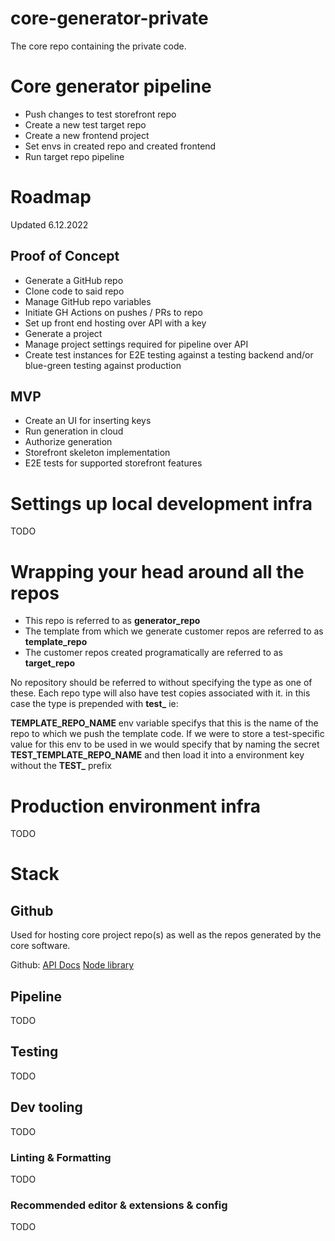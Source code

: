 # core-generator-private

The core repo containing the private code.

# Core generator pipeline

-   Push changes to test storefront repo
-   Create a new test target repo
-   Create a new frontend project
-   Set envs in created repo and created frontend
-   Run target repo pipeline

# Roadmap

Updated 6.12.2022

## Proof of Concept

-   Generate a GitHub repo
-   Clone code to said repo
-   Manage GitHub repo variables
-   Initiate GH Actions on pushes / PRs to repo
-   Set up front end hosting over API with a key
-   Generate a project
-   Manage project settings required for pipeline over API
-   Create test instances for E2E testing against a testing backend and/or blue-green testing against production

## MVP

-   Create an UI for inserting keys
-   Run generation in cloud
-   Authorize generation
-   Storefront skeleton implementation
-   E2E tests for supported storefront features

# Settings up local development infra

TODO

# Wrapping your head around all the repos

-   This repo is referred to as **generator_repo**
-   The template from which we generate customer repos are referred to as **template_repo**
-   The customer repos created programatically are referred to as **target_repo**

No repository should be referred to without specifying the type as one of these.
Each repo type will also have test copies associated with it. in this case the type is
prepended with **test\_** ie:

**TEMPLATE_REPO_NAME** env variable specifys that this is the name of the repo to which
we push the template code. If we were to store a test-specific value for this env to be used in we would specify that by naming the secret **TEST_TEMPLATE_REPO_NAME** and then load it into a environment key without the **TEST\_** prefix

# Production environment infra

TODO

# Stack

## Github

Used for hosting core project repo(s) as well as the repos generated by the core software.

Github:
[API Docs](https://docs.github.com/rest)
[Node library](https://octokit.github.io/rest.js/v19)

## Pipeline

TODO

## Testing

TODO

## Dev tooling

TODO

### Linting & Formatting

TODO

### Recommended editor & extensions & config

TODO
